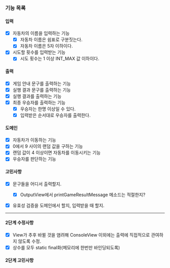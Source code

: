 ### 기능 목록


#### 입력
- [x] 자동차의 이름을 입력하는 기능
    - [x] 자동차 이름은 쉼표로 구분짓는다.
    - [x] 자동차 이름은 5자 이하이다.
- [x] 시도할 횟수를 입력받는 기능
    - [x] 시도 횟수는 1 이상 INT_MAX 값 이하이다.

#### 출력
- [x] 게임 안내 문구를 출력하는 기능
- [x] 실행 결과 문구를 출력하는 기능
- [x] 실행 결과를 출력하는 기능
- [x] 최종 우승자를 출력하는 기능
    - [x] 우승자는 한명 이상일 수 있다.
    - [x] 입력받은 순서대로 우승자를 출력한다.

#### 도메인
- [x] 자동차가 이동하는 기능
- [x] 0에서 9 사이의 랜덤 값을 구하는 기능
- [x] 랜덤 값이 4 이상이면 자동차를 이동시키는 기능
- [x] 우승자를 판단하는 기능

#### 고민사항
- [x] 문구들을 어디서 출력할지.
  - [x] OutputView에서 printGameResultMessage 메소드는 적절한지?
- [x] 유효성 검증을 도메인에서 할지, 입력받을 때 할지.


---

#### 2단계 수정사항
- [x] View가 추후 바뀔 것을 염려해 ConsoleView 이외에는 출력에 직접적으로 관여하지 않도록 수정.
- [x] 상수를 모두 static final화(메모리에 한번만 바인딩되도록)

#### 2단계 고민사항
